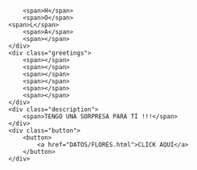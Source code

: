 <!DOCTYPE html>
<html lang="es">
<head>
    <meta charset="UTF-8">
    <meta http-equiv="X-UA-Compatible" content="IE=edge">
    <meta name="viewport" content="width=device-width, initial-scale=1.0">
    <link rel="stylesheet" href="DATOS/css/style.css">
    <link rel="icon" href="DATOS/img/flowers.png" type="image/x-icon">
    <title>FLORES</title>
</head>
<body>
    <div class="greetings">

        <span>H</span>
        <span>O</span>
	<span>L</span>
        <span>A</span>
        <span></span>
    </div>
    <div class="greetings">
        <span></span>
        <span></span>
        <span></span>
        <span></span>
        <span></span>
        <span></span>
    </div>
    <div class="description">
        <span>TENGO UNA SORPRESA PARA TÍ !!!</span>
    </div>
    <div class="button">
        <button>
            <a href="DATOS/FLORES.html">CLICK AQUÍ</a>
        </button>
    </div>
</body>
</html>
